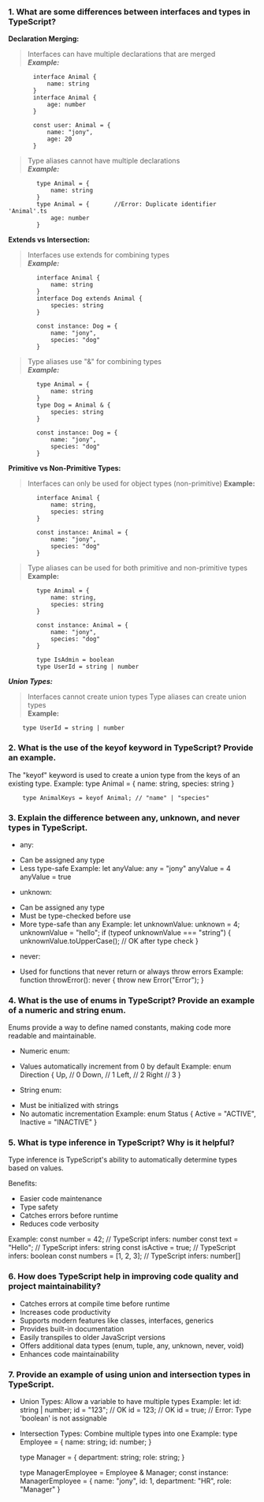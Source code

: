 ### 1. What are some differences between interfaces and types in TypeScript?

**Declaration Merging:**
> Interfaces can have multiple declarations that are merged  
***Example:***
```
       interface Animal {
           name: string
       }
       interface Animal {
           age: number
       }
       
       const user: Animal = {
           name: "jony",
           age: 20
       }
```

> Type aliases cannot have multiple declarations  
***Example:***
```
        type Animal = {
            name: string
        }
        type Animal = {       //Error: Duplicate identifier 'Animal'.ts
            age: number
        }
```
**Extends vs Intersection:**
> Interfaces use extends for combining types  
***Example:***
```
        interface Animal {
            name: string
        }
        interface Dog extends Animal {
            species: string
        }

        const instance: Dog = {
            name: "jony", 
            species: "dog"
        }
```
> Type aliases use "&" for combining types  
***Example:***
```
        type Animal = {
            name: string
        }
        type Dog = Animal & {
            species: string
        }

        const instance: Dog = {
            name: "jony",
            species: "dog"
        }
```
**Primitive vs Non-Primitive Types:**
> Interfaces can only be used for object types (non-primitive)
**Example:**
```
        interface Animal {
            name: string,
            species: string
        }

        const instance: Animal = {
            name: "jony",
            species: "dog"
        }
```
> Type aliases can be used for both primitive and non-primitive types  
**Example:**
```
        type Animal = {
            name: string,
            species: string
        }

        const instance: Animal = {
            name: "jony",
            species: "dog"
        }

        type IsAdmin = boolean
        type UserId = string | number
```
***Union Types:***
> Interfaces cannot create union types
> Type aliases can create union types  
**Example:**
```
    type UserId = string | number
```
        

### 2. What is the use of the keyof keyword in TypeScript? Provide an example.
The "keyof" keyword is used to create a union type from the keys of an existing type.
Example:
        type Animal = {
            name: string,
            species: string
        }

        type AnimalKeys = keyof Animal; // "name" | "species"

### 3. Explain the difference between any, unknown, and never types in TypeScript.

* any:
- Can be assigned any type
- Less type-safe
Example:
        let anyValue: any = "jony"
        anyValue = 4
        anyValue = true

* unknown:
- Can be assigned any type
- Must be type-checked before use
- More type-safe than any
Example:
        let unknownValue: unknown = 4;
        unknownValue = "hello"; 
        if (typeof unknownValue === "string") {
            unknownValue.toUpperCase(); // OK after type check
        }

* never:
- Used for functions that never return or always throw errors
Example:
        function throwError(): never {
            throw new Error("Error");
        }


### 4. What is the use of enums in TypeScript? Provide an example of a numeric and string enum.
Enums provide a way to define named constants, making code more readable and maintainable.

* Numeric enum:
- Values automatically increment from 0 by default
Example:
        enum Direction {
            Up,    // 0
            Down,  // 1
            Left,  // 2
            Right  // 3
        }

* String enum:
- Must be initialized with strings
- No automatic incrementation
Example:
        enum Status {
            Active = "ACTIVE",
            Inactive = "INACTIVE"
        }


### 5. What is type inference in TypeScript? Why is it helpful?
Type inference is TypeScript's ability to automatically determine types based on values.

Benefits:
- Easier code maintenance
- Type safety
- Catches errors before runtime
- Reduces code verbosity

Example:
        const number = 42;          // TypeScript infers: number
        const text = "Hello";       // TypeScript infers: string
        const isActive = true;      // TypeScript infers: boolean
        const numbers = [1, 2, 3];  // TypeScript infers: number[]


### 6. How does TypeScript help in improving code quality and project maintainability?
- Catches errors at compile time before runtime
- Increases code productivity
- Supports modern features like classes, interfaces, generics
- Provides built-in documentation
- Easily transpiles to older JavaScript versions
- Offers additional data types (enum, tuple, any, unknown, never, void)
- Enhances code maintainability


### 7. Provide an example of using union and intersection types in TypeScript.

* Union Types: Allow a variable to have multiple types
Example:
    let id: string | number;
    id = "123";    // OK
    id = 123;      // OK
    id = true;     // Error: Type 'boolean' is not assignable

* Intersection Types: Combine multiple types into one
Example:
    type Employee = {
        name: string;
        id: number;
    }
   
    type Manager = {
        department: string;
        role: string;
    }
   
    type ManagerEmployee = Employee & Manager;
    const instance: ManagerEmployee = {
        name: "jony",
        id: 1,
        department: "HR",
        role: "Manager"
    }

